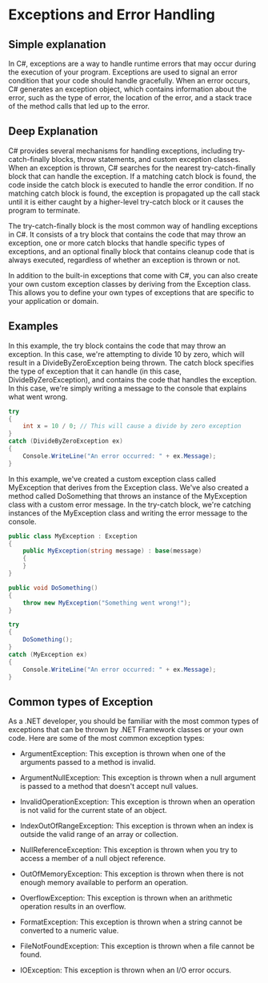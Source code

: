# Exceptions and Error Handling

## Simple explanation

In C#, exceptions are a way to handle runtime errors that may occur during the execution of your program. Exceptions are used to signal an error condition that your code should handle gracefully. When an error occurs, C# generates an exception object, which contains information about the error, such as the type of error, the location of the error, and a stack trace of the method calls that led up to the error.

## Deep Explanation

C# provides several mechanisms for handling exceptions, including try-catch-finally blocks, throw statements, and custom exception classes. When an exception is thrown, C# searches for the nearest try-catch-finally block that can handle the exception. If a matching catch block is found, the code inside the catch block is executed to handle the error condition. If no matching catch block is found, the exception is propagated up the call stack until it is either caught by a higher-level try-catch block or it causes the program to terminate.

The try-catch-finally block is the most common way of handling exceptions in C#. It consists of a try block that contains the code that may throw an exception, one or more catch blocks that handle specific types of exceptions, and an optional finally block that contains cleanup code that is always executed, regardless of whether an exception is thrown or not.

In addition to the built-in exceptions that come with C#, you can also create your own custom exception classes by deriving from the Exception class. This allows you to define your own types of exceptions that are specific to your application or domain.

## Examples

In this example, the try block contains the code that may throw an exception. In this case, we're attempting to divide 10 by zero, which will result in a DivideByZeroException being thrown. The catch block specifies the type of exception that it can handle (in this case, DivideByZeroException), and contains the code that handles the exception. In this case, we're simply writing a message to the console that explains what went wrong.

```C#
try 
{
    int x = 10 / 0; // This will cause a divide by zero exception
}
catch (DivideByZeroException ex) 
{
    Console.WriteLine("An error occurred: " + ex.Message);
}
```

In this example, we've created a custom exception class called MyException that derives from the Exception class. We've also created a method called DoSomething that throws an instance of the MyException class with a custom error message. In the try-catch block, we're catching instances of the MyException class and writing the error message to the console.

```C#
public class MyException : Exception 
{
    public MyException(string message) : base(message) 
    {
    }
}

public void DoSomething() 
{
    throw new MyException("Something went wrong!");
}

try 
{
    DoSomething();
}
catch (MyException ex) 
{
    Console.WriteLine("An error occurred: " + ex.Message);
}
```

## Common types of Exception

As a .NET developer, you should be familiar with the most common types of exceptions that can be thrown by .NET Framework classes or your own code. Here are some of the most common exception types:

- ArgumentException: This exception is thrown when one of the arguments passed to a method is invalid.

- ArgumentNullException: This exception is thrown when a null argument is passed to a method that doesn't accept null values.

- InvalidOperationException: This exception is thrown when an operation is not valid for the current state of an object.

- IndexOutOfRangeException: This exception is thrown when an index is outside the valid range of an array or collection.

- NullReferenceException: This exception is thrown when you try to access a member of a null object reference.

- OutOfMemoryException: This exception is thrown when there is not enough memory available to perform an operation.

- OverflowException: This exception is thrown when an arithmetic operation results in an overflow.

- FormatException: This exception is thrown when a string cannot be converted to a numeric value.

- FileNotFoundException: This exception is thrown when a file cannot be found.

- IOException: This exception is thrown when an I/O error occurs.